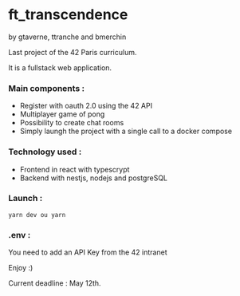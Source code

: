 <!--
install postgres: https://www.enterprisedb.com/downloads/postgres-postgresql-downloads
npm install --save @nestjs/typeorm typeorm pg
//better to set synchronize false if in production in orm.config


GTAVERNE:
todo:
- Les Alertes avec le 2FA


-->
# ft_transcendence

by gtaverne, ttranche and bmerchin

Last project of the 42 Paris curriculum.

It is a fullstack web application.

### Main components :
- Register with oauth 2.0 using the 42 API
- Multiplayer game of pong
- Possibility to create chat rooms
- Simply laungh the project with a single call to a docker compose

### Technology used :
- Frontend in react with typescrypt
- Backend with nestjs, nodejs and postgreSQL

### Launch :
```
yarn dev ou yarn 
```

### .env :
You need to add an API Key from the 42 intranet

Enjoy :)

Current deadline : May 12th.
